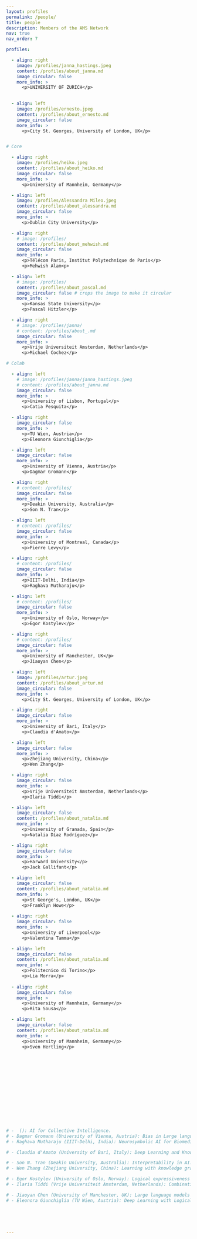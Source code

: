 ```yaml
---
layout: profiles
permalink: /people/
title: people
description: Members of the AMS Network
nav: true
nav_order: 7

profiles:

  - align: right
    image: /profiles/janna_hastings.jpeg
    content: /profiles/about_janna.md
    image_circular: false
    more_info: >
      <p>UNIVERSITY OF ZURICH</p>
      

  - align: left
    image: /profiles/ernesto.jpeg
    content: /profiles/about_ernesto.md
    image_circular: false
    more_info: >
      <p>City St. Georges, University of London, UK</p>


# Core

  - align: right
    image: /profiles/heiko.jpeg
    content: /profiles/about_heiko.md
    image_circular: false
    more_info: >
      <p>University of Mannheim, Germany</p>

  - align: left
    image: /profiles/Alessandra Mileo.jpeg
    content: /profiles/about_alessandra.md
    image_circular: false 
    more_info: >
      <p>Dublin City University</p>

  - align: right
    # image: /profiles/
    content: /profiles/about_mehwish.md
    image_circular: false
    more_info: >
      <p>Télécom Paris, Institut Polytechnique de Paris</p>
      <p>Mehwish Alam<p>

  - align: left
    # image: /profiles/
    content: /profiles/about_pascal.md
    image_circular: false # crops the image to make it circular
    more_info: >
      <p>Kansas State University</p>
      <p>Pascal Hitzler</p>

  - align: right
    # image: /profiles/janna/
    # content: /profiles/about_.md
    image_circular: false
    more_info: >
      <p>Vrije Universiteit Amsterdam, Netherlands</p>
      <p>Michael Cochez</p>

# Colab

  - align: left
    # image: /profiles/janna/janna_hastings.jpeg
    # content: /profiles/about_janna.md
    image_circular: false
    more_info: >
      <p>University of Lisbon, Portugal</p>
      <p>Catia Pesquita</p>

  - align: right
    image_circular: false
    more_info: >
      <p>TU Wien, Austria</p>
      <p>Eleonora Giunchiglia</p>

  - align: left
    image_circular: false
    more_info: >
      <p>University of Vienna, Austria</p>
      <p>Dagmar Gromann</p>

  - align: right
    # content: /profiles/
    image_circular: false
    more_info: >
      <p>Deakin University, Australia</p>
      <p>Son N. Tran</p>

  - align: left
    # content: /profiles/
    image_circular: false
    more_info: >
      <p>University of Montreal, Canada</p>
      <p>Pierre Levy</p>

  - align: right
    # content: /profiles/
    image_circular: false
    more_info: >
      <p>IIIT-Delhi, India</p>
      <p>Raghava Mutharaju</p>

  - align: left
    # content: /profiles/
    image_circular: false
    more_info: >
      <p>University of Oslo, Norway</p>
      <p>Egor Kostylev</p>

  - align: right
    # content: /profiles/
    image_circular: false
    more_info: >
      <p>University of Manchester, UK</p>
      <p>Jiaoyan Chen</p>

  - align: left
    image: /profiles/artur.jpeg
    content: /profiles/about_artur.md
    image_circular: false
    more_info: >
      <p>City St. Georges, University of London, UK</p>

  - align: right
    image_circular: false
    more_info: >
      <p>University of Bari, Italy</p>
      <p>Claudia d'Amato</p>

  - align: left
    image_circular: false
    more_info: >
      <p>Zhejiang University, China</p>
      <p>Wen Zhang</p>

  - align: right
    image_circular: false
    more_info: >
      <p>Vrije Universiteit Amsterdam, Netherlands</p>
      <p>Ilaria Tiddi</p>

  - align: left
    image_circular: false
    content: /profiles/about_natalia.md
    more_info: >
      <p>University of Granada, Spain</p>
      <p>Natalia Díaz Rodríguez</p>

  - align: right
    image_circular: false
    more_info: >
      <p>Harward University</p>
      <p>Jack Gallifant</p>

  - align: left
    image_circular: false
    content: /profiles/about_natalia.md
    more_info: >
      <p>St George's, London, UK</p>
      <p>Franklyn Howe</p>
   
  - align: right
    image_circular: false
    more_info: >
      <p>University of Liverpool</p>
      <p>Valentina Tamma</p>

  - align: left
    image_circular: false
    content: /profiles/about_natalia.md
    more_info: >
      <p>Politecnico di Torino</p>
      <p>Lia Morra</p>
 
  - align: right
    image_circular: false
    more_info: >
      <p>University of Mannheim, Germany</p>
      <p>Rita Sousa</p>

  - align: left
    image_circular: false
    content: /profiles/about_natalia.md
    more_info: >
      <p>University of Mannheim, Germany</p>
      <p>Sven Hertling</p>

 



 



 


 


# -  (): AI for Collective Intelligence.
# - Dagmar Gromann (University of Vienna, Austria): Bias in Large language Models and AI. Explainable AI.
# - Raghava Mutharaju (IIIT-Delhi, India): Neurosymbolic AI for Biomedical Relation Extraction.

# - Claudia d'Amato (University of Bari, Italy): Deep Learning and Knowledge Graphs.

# - Son N. Tran (Deakin University, Australia): Interpretability in AI.
# - Wen Zhang (Zhejiang University, China): Learning with knowledge graphs.

# - Egor Kostylev (University of Oslo, Norway): Logical expressiveness of Graph Neural Networks.
# - Ilaria Tiddi (Vrije Universiteit Amsterdam, Netherlands): Combination of machine learning, semantic technologies, open data and cognitive theories.

# - Jiaoyan Chen (University of Manchester, UK): Large language models and Knowledge graphs. Integration of biomedical ontologies.
# - Eleonora Giunchiglia (TU Wien, Austria): Deep Learning with Logical Constraints.


      
      

---
```


